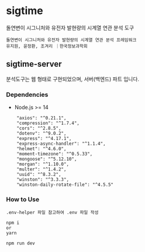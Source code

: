 # sigtime

돌연변이 시그니처와 유전자 발현량의 시계열 연관 분석 도구

```
돌연변이 시그니처와 유전자 발현량의 시계열 연관 분석 프레임워크
유지원, 윤정환, 조겨리 ｜한국정보과학회
```

## sigtime-server

분석도구는 웹 형태로 구현되었으며, 서버(백엔드) 파트 입니다.

### Dependencies

- Node.js >= 14

```
    "axios": "^0.21.1",
    "compression": "^1.7.4",
    "cors": "^2.8.5",
    "dotenv": "^9.0.2",
    "express": "^4.17.1",
    "express-async-handler": "^1.1.4",
    "helmet": "^4.6.0",
    "moment-timezone": "^0.5.33",
    "mongoose": "^5.12.10",
    "morgan": "^1.10.0",
    "multer": "^1.4.2",
    "uuid": "^8.3.2",
    "winston": "^3.3.3",
    "winston-daily-rotate-file": "^4.5.5"
```

### How to Use

```
.env-helper 파일 참고하여 .env 파일 작성

npm i
or
yarn

npm run dev
```
